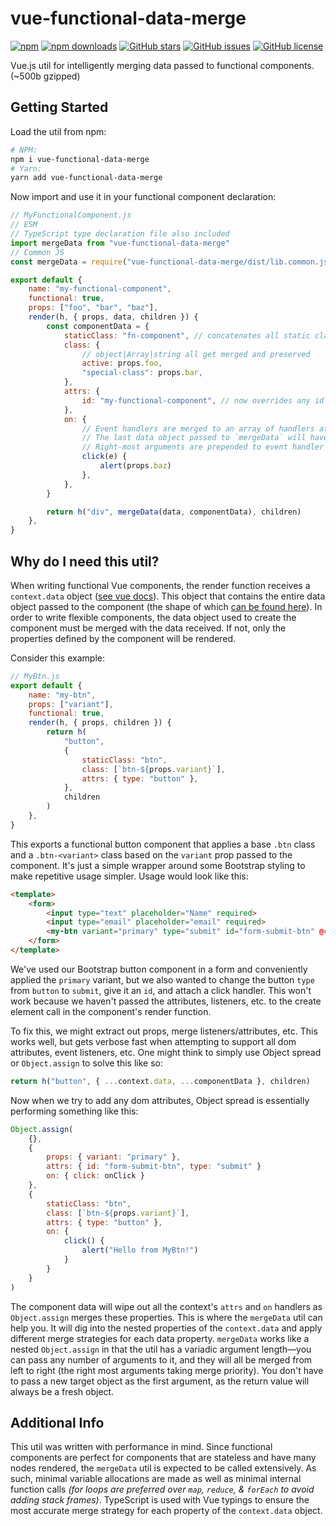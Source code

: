 # vue-functional-data-merge

[![npm](https://img.shields.io/npm/v/vue-functional-data-merge.svg?style=for-the-badge)](https://img.shields.io/npm/v/vue-functional-data-merge)
[![npm downloads](https://img.shields.io/npm/dt/vue-functional-data-merge.svg?style=for-the-badge)](https://www.npmjs.com/package/vue-functional-data-merge)
[![GitHub stars](https://img.shields.io/github/stars/alexsasharegan/vue-functional-data-merge.svg?style=for-the-badge)](https://github.com/alexsasharegan/vue-functional-data-merge/stargazers)
[![GitHub issues](https://img.shields.io/github/issues/alexsasharegan/vue-functional-data-merge.svg?style=for-the-badge)](https://github.com/alexsasharegan/vue-functional-data-merge/issues)
[![GitHub license](https://img.shields.io/github/license/alexsasharegan/vue-functional-data-merge.svg?style=for-the-badge)](https://github.com/alexsasharegan/vue-functional-data-merge/blob/master/LICENSE.md)

Vue.js util for intelligently merging data passed to functional components. (~500b gzipped)

## Getting Started

Load the util from npm:

```sh
# NPM:
npm i vue-functional-data-merge
# Yarn:
yarn add vue-functional-data-merge
```

Now import and use it in your functional component declaration:

```js
// MyFunctionalComponent.js
// ESM
// TypeScript type declaration file also included
import mergeData from "vue-functional-data-merge"
// Common JS
const mergeData = require("vue-functional-data-merge/dist/lib.common.js")

export default {
	name: "my-functional-component",
	functional: true,
	props: ["foo", "bar", "baz"],
	render(h, { props, data, children }) {
		const componentData = {
			staticClass: "fn-component", // concatenates all static classes
			class: {
				// object|Array|string all get merged and preserved
				active: props.foo,
				"special-class": props.bar,
			},
			attrs: {
				id: "my-functional-component", // now overrides any id placed on the component
			},
			on: {
				// Event handlers are merged to an array of handlers at each event.
				// The last data object passed to `mergeData` will have it's event handlers called first.
				// Right-most arguments are prepended to event handler array.
				click(e) {
					alert(props.baz)
				},
			},
		}

		return h("div", mergeData(data, componentData), children)
	},
}
```

## Why do I need this util?

When writing functional Vue components, the render function receives a `context.data` object
([see vue docs](https://vuejs.org/v2/guide/render-function.html#Functional-Components)). This object that contains the
entire data object passed to the component (the shape of which
[can be found here](https://vuejs.org/v2/guide/render-function.html#The-Data-Object-In-Depth)). In order to write
flexible components, the data object used to create the component must be merged with the data received. If not, only
the properties defined by the component will be rendered.

Consider this example:

```js
// MyBtn.js
export default {
	name: "my-btn",
	props: ["variant"],
	functional: true,
	render(h, { props, children }) {
		return h(
			"button",
			{
				staticClass: "btn",
				class: [`btn-${props.variant}`],
				attrs: { type: "button" },
			},
			children
		)
	},
}
```

This exports a functional button component that applies a base `.btn` class and a `.btn-<variant>` class based on the
`variant` prop passed to the component. It's just a simple wrapper around some Bootstrap styling to make repetitive
usage simpler. Usage would look like this:

```html
<template>
	<form>
		<input type="text" placeholder="Name" required>
		<input type="email" placeholder="email" required>
		<my-btn variant="primary" type="submit" id="form-submit-btn" @click="onClick">Submit</my-btn>
	</form>
</template>
```

We've used our Bootstrap button component in a form and conveniently applied the `primary` variant, but we also wanted
to change the button `type` from `button` to `submit`, give it an `id`, and attach a click handler. This won't work
because we haven't passed the attributes, listeners, etc. to the create element call in the component's render function.

To fix this, we might extract out props, merge listeners/attributes, etc. This works well, but gets verbose fast when
attempting to support all dom attributes, event listeners, etc. One might think to simply use Object spread or
`Object.assign` to solve this like so:

```js
return h("button", { ...context.data, ...componentData }, children)
```

Now when we try to add any dom attributes, Object spread is essentially performing something like this:

```js
Object.assign(
	{},
	{
		props: { variant: "primary" },
		attrs: { id: "form-submit-btn", type: "submit" }
		on: { click: onClick }
	},
	{
		staticClass: "btn",
		class: [`btn-${props.variant}`],
		attrs: { type: "button" },
		on: {
			click() {
				alert("Hello from MyBtn!")
			}
		}
	}
)
```

The component data will wipe out all the context's `attrs` and `on` handlers as `Object.assign` merges these properties.
This is where the `mergeData` util can help you. It will dig into the nested properties of the `context.data` and apply
different merge strategies for each data property. `mergeData` works like a nested `Object.assign` in that the util has
a variadic argument length&mdash;you can pass any number of arguments to it, and they will all be merged from left to
right (the right most arguments taking merge priority). You don't have to pass a new target object as the first
argument, as the return value will always be a fresh object.

## Additional Info

This util was written with performance in mind. Since functional components are perfect for components that are
stateless and have many nodes rendered, the `mergeData` util is expected to be called extensively. As such, minimal
variable allocations are made as well as minimal internal function calls _(for loops are preferred over `map`, `reduce`,
& `forEach` to avoid adding stack frames)_. TypeScript is used with Vue typings to ensure the most accurate merge
strategy for each property of the `context.data` object.

